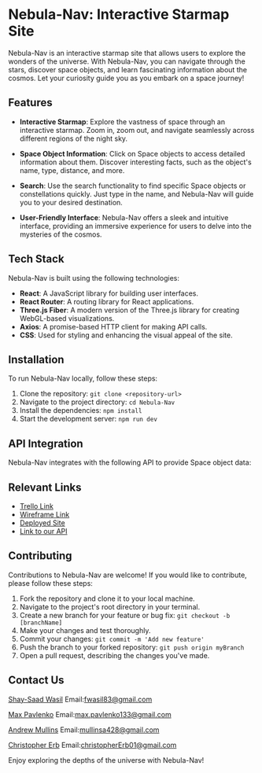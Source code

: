 # Nebula-Nav: Interactive Starmap Site

Nebula-Nav is an interactive starmap site that allows users to explore the wonders of the universe. With Nebula-Nav, you can navigate through the stars, discover space objects, and learn fascinating information about the cosmos. Let your curiosity guide you as you embark on a space journey!

## Features

-   **Interactive Starmap**: Explore the vastness of space through an interactive starmap. Zoom in, zoom out, and navigate seamlessly across different regions of the night sky.

-   **Space Object Information**: Click on Space objects to access detailed information about them. Discover interesting facts, such as the object's name, type, distance, and more.

-   **Search**: Use the search functionality to find specific Space objects or constellations quickly. Just type in the name, and Nebula-Nav will guide you to your desired destination.

-   **User-Friendly Interface**: Nebula-Nav offers a sleek and intuitive interface, providing an immersive experience for users to delve into the mysteries of the cosmos.

## Tech Stack

Nebula-Nav is built using the following technologies:

-   **React**: A JavaScript library for building user interfaces.
-   **React Router**: A routing library for React applications.
-   **Three.js Fiber**: A modern version of the Three.js library for creating WebGL-based visualizations.
-   **Axios**: A promise-based HTTP client for making API calls.
-   **CSS**: Used for styling and enhancing the visual appeal of the site.

## Installation

To run Nebula-Nav locally, follow these steps:

1. Clone the repository: `git clone <repository-url>`
2. Navigate to the project directory: `cd Nebula-Nav`
3. Install the dependencies: `npm install`
4. Start the development server: `npm run dev`

## API Integration

Nebula-Nav integrates with the following API to provide Space object data:

## Relevant Links

-   [Trello Link](https://trello.com/b/xRKUbEC0/nebulanav)
-   [Wireframe Link](https://www.figma.com/file/G9iycwERjxDzUgm13NrL09/NebulaNav?type=whiteboard&node-id=0-1&t=bBX22sFkUAjfQ8W4-0)
-   [Deployed Site](https://nebula-nav.netlify.app/)
-   [Link to our API](https://nebula-nav-api.vercel.app/planets)

## Contributing 

Contributions to Nebula-Nav are welcome! If you would like to contribute, please follow these steps:

1. Fork the repository and clone it to your local machine.
2. Navigate to the project's root directory in your terminal.
3. Create a new branch for your feature or bug fix: `git checkout -b [branchName]`
4. Make your changes and test thoroughly.
5. Commit your changes: `git commit -m 'Add new feature'`
6. Push the branch to your forked repository: `git push origin myBranch`
7. Open a pull request, describing the changes you've made.

## Contact Us

[Shay-Saad Wasil](https://github.com/Shay-W152)         Email:[fwasil83@gmail.com](mailto:fwasil83@gmail.com)

[Max Pavlenko](https://github.com/Maxsos133)            Email:[max.pavlenko133@gmail.com](mailto:max.pavlenko133@gmail.com)

[Andrew Mullins](https://github.com/wamullins)          Email:[mullinsa428@gmail.com](mailto:mullinsa428@gmail.com)         

[Christopher Erb](https://github.com/ChristopherErb)    Email:[christopherErb01@gmail.com](mailto:christopherErb01@gmail.com)


Enjoy exploring the depths of the universe with Nebula-Nav!

